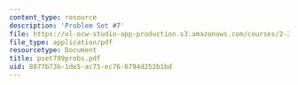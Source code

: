 ```yaml
---
content_type: resource
description: 'Problem Set #7'
file: https://ol-ocw-studio-app-production.s3.amazonaws.com/courses/2-24-ocean-wave-interaction-with-ships-and-offshore-energy-systems-13-022-spring-2002/8877b73b1de5ac75ec766794d252b1bd_pset799probs.pdf
file_type: application/pdf
resourcetype: Document
title: pset799probs.pdf
uid: 8877b73b-1de5-ac75-ec76-6794d252b1bd
---
```

